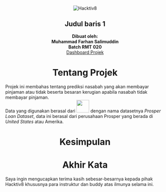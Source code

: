<!-- Full Name & Batch -->
<br />
<div align="center">
  <a>
    <img src="https://coursereport-s3-production.global.ssl.fastly.net/uploads/school/logo/322/original/Logo_Hacktiv8.jpg" alt="Hacktiv8">
  </a>

  <h2 align="center">Judul baris 1</h2>

  <p align="center">
    <strong>Dibuat oleh:</strong>
    <br />
</a>
    <strong>Muhammad Farhan Salimuddin</strong>
    <br />
    <strong>Batch RMT 020</strong>
    <br />
    <a href="https://github.com/burjoawl/tes_final_proyek">Dashboard Projek</a>
  </p>
</div>

<!-- Project Description -->
<div align="Center">
<b><h1>Tentang Projek</b></h1>
</div>
Projek ini membahas tentang prediksi nasabah yang akan membayar pinjaman atau tidak beserta besaran kerugian apabila nasabah tidak membayar pinjaman.
<br>
<div align="left">
  Data yang digunakan berasal dari <a href="https://www.kaggle.com/datasets/nurudeenabdulsalaam/prosper-loan-dataset"><img src="https://upload.wikimedia.org/wikipedia/commons/7/7c/Kaggle_logo.png?20140912155123" width="40"></a> dengan nama datasetnya <i>Prosper Loan Dataset</i>, data ini berasal dari perusahaan Prosper yang berada di <i>United States</i> atau Amerika.


<!-- Conclusion -->
<div align="Center">
<b><h1>Kesimpulan</b></h1>
</div>


<!-- Akhir Kata -->
<div align="Center">
<b><h1>Akhir Kata</b></h1>
</div>

Saya ingin mengucapkan terima kasih sebesar-besarnya kepada pihak Hacktiv8 khususnya para instruktur dan buddy atas ilmunya selama ini.